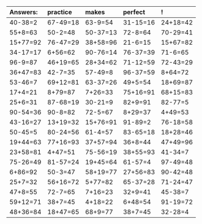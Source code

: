 | Answers: | practice | makes | perfect | ! |
| :--- | :--- | :--- | :--- | :--- |
| 40-38=2 | 67-49=18 | 63-9=54 | 31-15=16 | 24+18=42 | 
| 55+8=63 | 50-2=48 | 50-37=13 | 72-8=64 | 70-29=41 | 
| 15+77=92 | 76-47=29 | 38+58=96 | 21-6=15 | 15+67=82 | 
| 34-17=17 | 6+56=62 | 90-76=14 | 76-37=39 | 71-6=65 | 
| 96-9=87 | 46+19=65 | 28+34=62 | 71-12=59 | 72-43=29 | 
| 36+47=83 | 42-7=35 | 57-49=8 | 96-37=59 | 8+64=72 | 
| 53-46=7 | 69+12=81 | 63-37=26 | 49+5=54 | 18+69=87 | 
| 17+4=21 | 8+79=87 | 7+26=33 | 75+16=91 | 68+15=83 | 
| 25+6=31 | 87-68=19 | 30-21=9 | 82+9=91 | 82-77=5 | 
| 90-54=36 | 90-8=82 | 72-5=67 | 8+29=37 | 4+49=53 | 
| 43-16=27 | 13+19=32 | 15+76=91 | 91-89=2 | 76-18=58 | 
| 50-45=5 | 80-24=56 | 61-4=57 | 83-65=18 | 18+28=46 | 
| 19+44=63 | 77+16=93 | 37+57=94 | 36+8=44 | 47+49=96 | 
| 23+58=81 | 4+47=51 | 75-56=19 | 38+55=93 | 41-34=7 | 
| 75-26=49 | 81-57=24 | 19+45=64 | 61-57=4 | 97-49=48 | 
| 6+86=92 | 50-3=47 | 58+19=77 | 27+56=83 | 90-42=48 | 
| 25+7=32 | 56+16=72 | 5+77=82 | 65-37=28 | 71-24=47 | 
| 47+8=55 | 72-7=65 | 7+16=23 | 32+9=41 | 45-38=7 | 
| 59+12=71 | 38+7=45 | 4+18=22 | 6+48=54 | 91-19=72 | 
| 48+36=84 | 18+47=65 | 68+9=77 | 38+7=45 | 32-28=4 | 

